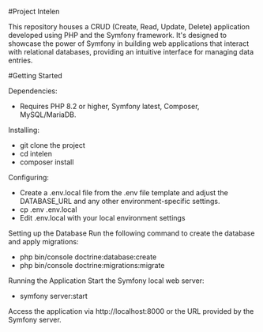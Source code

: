 #Project Intelen

This repository houses a CRUD (Create, Read, Update, Delete) application developed using PHP and the Symfony framework. 
It's designed to showcase the power of Symfony in building web applications that interact with relational databases,
providing an intuitive interface for managing data entries.

#Getting Started

Dependencies:
- Requires PHP 8.2 or higher, Symfony latest, Composer, MySQL/MariaDB.

Installing:

- git clone the project
- cd intelen
- composer install

Configuring:

- Create a .env.local file from the .env file template and adjust the DATABASE_URL and any other environment-specific settings.
- cp .env .env.local
- Edit .env.local with your local environment settings

Setting up the Database
Run the following command to create the database and apply migrations:

- php bin/console doctrine:database:create
- php bin/console doctrine:migrations:migrate

Running the Application
Start the Symfony local web server:

- symfony server:start

Access the application via http://localhost:8000 or the URL provided by the Symfony server.
